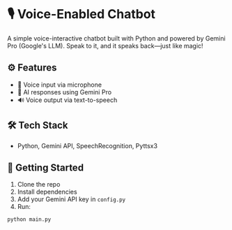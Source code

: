 # 🎙️ Voice-Enabled Chatbot

A simple voice-interactive chatbot built with Python and powered by Gemini Pro (Google's LLM). Speak to it, and it speaks back—just like magic!

## ⚙️ Features

- 🎤 Voice input via microphone  
- 🤖 AI responses using Gemini Pro  
- 🔊 Voice output via text-to-speech

## 🛠️ Tech Stack

- Python, Gemini API, SpeechRecognition, Pyttsx3

## 🚀 Getting Started

1. Clone the repo  
2. Install dependencies  
3. Add your Gemini API key in `config.py`  
4. Run:

```bash
python main.py
